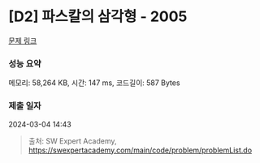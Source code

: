 # [D2] 파스칼의 삼각형 - 2005 

[문제 링크](https://swexpertacademy.com/main/code/problem/problemDetail.do?contestProbId=AV5P0-h6Ak4DFAUq) 

### 성능 요약

메모리: 58,264 KB, 시간: 147 ms, 코드길이: 587 Bytes

### 제출 일자

2024-03-04 14:43



> 출처: SW Expert Academy, https://swexpertacademy.com/main/code/problem/problemList.do